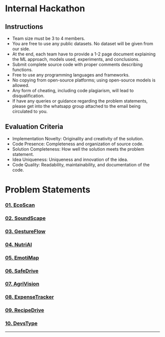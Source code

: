 # Internal Hackathon

## Instructions

- Team size must be 3 to 4 members.
- You are free to use any public datasets. No dataset will be given from our side.
- At the end, each team have to provide a 1-2 page document explaining the ML approach, models used, experiments, and conclusions.
- Submit complete source code with proper comments describing functions.
- Free to use any programming languages and frameworks.
- No copying from open-source platforms; using open-source models is allowed.
- Any form of cheating, including code plagiarism, will lead to disqualification.
- If have any queries or guidance regarding the problem statements, please get into the whatsapp group attached to the email being circulated to you.

## Evaluation Criteria

- Implementation Novelty: Originality and creativity of the solution.
- Code Presence: Completeness and organization of source code.
- Solution Completeness: How well the solution meets the problem statement.
- Idea Uniqueness: Uniqueness and innovation of the idea.
- Code Quality: Readability, maintainability, and documentation of the code.

# Problem Statements

### [01. EcoScan](./01EcoScan/README.md)

### [02. SoundScape](./02SoundScape/README.md)

### [03. GestureFlow](./03GestureFlow/README.md)

### [04. NutriAI](./04NutriAI/README.md)

### [05. EmotiMap](./05EmotiMap/README.md)

### [06. SafeDrive](./06SafeDrive/README.md)

### [07. AgriVision](./07AgriVision/README.md)

### [08. ExpenseTracker](./08ExpenseTracker/README.md)

### [09. RecipeDrive](./09RecipeDrive/README.md)

### [10. DevsType](./10DevsType/README.md)

---
